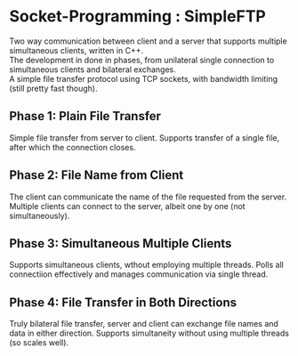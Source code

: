# Socket-Programming : SimpleFTP
Two way communication between client and a server that supports multiple simultaneous clients, written in C++.  
The development in done in phases, from unilateral single connection to simultaneous clients and bilateral exchanges.  
A simple file transfer protocol using TCP sockets, with bandwidth limiting (still pretty fast though).  

## Phase 1: Plain File Transfer

Simple file transfer from server to client. Supports transfer of a single file, after which the connection closes.

## Phase 2: File Name from Client

The client can communicate the name of the file requested from the server. Multiple clients can connect to the server, albeit one by one (not simultaneously).

## Phase 3: Simultaneous Multiple Clients

Supports simultaneous clients, wthout employing multiple threads. Polls all connectiion effectively and manages communication via single thread.

## Phase 4: File Transfer in Both Directions

Truly bilateral file transfer, server and client can exchange file names and data in either direction. Supports simultaneity without using multiple threads (so scales well).

